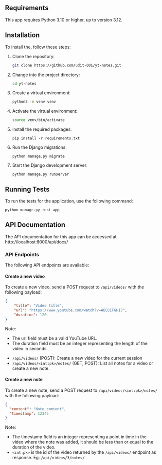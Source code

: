 ## Requirements
This app requires Python 3.10 or higher, up to version 3.12.

## Installation
To install the, follow these steps:

1. Clone the repository:
   ```bash
   git clone https://github.com/udit-001/yt-notes.git
   ```
2. Change into the project directory:
   ```bash
   cd yt-notes
   ```
3. Create a virtual environment:
   ```bash
   python3 -m venv venv
   ```
4. Activate the virtual environment:
   ```bash
   source venv/bin/activate
   ```
5. Install the required packages:
   ```
   pip install -r requirements.txt
   ```
6. Run the Django migrations:
   ```
   python manage.py migrate
   ```
7. Start the Django development server:
   ```
   python manage.py runserver
   ```


## Running Tests

To run the tests for the application, use the following command:
```
python manage.py test app
```

## API Documentation

The API documentation for this app can be accessed at http://localhost:8000/api/docs/

### API Endpoints

The following API endpoints are available:

#### Create a new video

To create a new video, send a POST request to `/api/videos/` with the following payload:

```json
{
    "title": "Video title",
    "url": "https://www.youtube.com/watch?v=ABCDEFGHIJ",
    "duration": 120
}
```

Note:
- The url field must be a valid YouTube URL.
- The duration field must be an integer representing the length of the video in seconds.


* `/api/videos/` (POST): Create a new video for the current session
* `/api/videos/<int:pk>/notes/` (GET, POST): List all notes for a video or create a new note.


#### Create a new note
To create a new note, send a POST request to `/api/videos/<int:pk>/notes/` with the following payload:

```json
{
  "content": "Note content",
  "timestamp": 12345
}
```

Note:
- The timestamp field is an integer representing a point in time in the video where the note was added, it should be less than or equal to the duration of the video.
- `<int:pk>` is the id of the video returned by the `/api/videos/` endpoint as response. Eg: `/api/videos/3/notes/`
